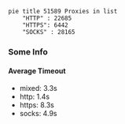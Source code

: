 
```mermaid
pie title 51589 Proxies in list
    "HTTP" : 22685
    "HTTPS": 6442
    "SOCKS" : 28165
```

### Some Info
#### Average Timeout

- mixed: 3.3s
- http: 1.4s
- https: 8.3s
- socks: 4.9s